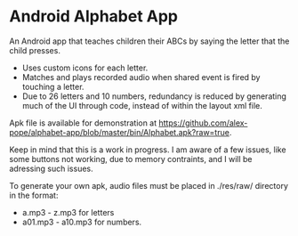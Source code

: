 Android Alphabet App
============
An Android app that teaches children their ABCs by saying the letter that the child presses.


* Uses custom icons for each letter.
* Matches and plays recorded audio when shared event is fired by touching a letter.
* Due to 26 letters and 10 numbers, redundancy is reduced by generating much of the UI through code, instead of within the layout xml file.

Apk file is available for demonstration at https://github.com/alex-pope/alphabet-app/blob/master/bin/Alphabet.apk?raw=true.

Keep in mind that this is a work in progress. I am aware of a few issues, like some buttons not working, due to memory contraints, and I will be adressing such issues.

To generate your own apk, audio files must be placed in ./res/raw/ directory in the format:
* a.mp3 - z.mp3 for letters
* a01.mp3 - a10.mp3 for numbers.
